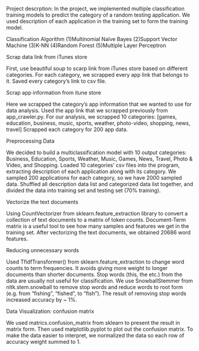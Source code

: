 Project descrption: In the project, we implemented multiple classification training models to predict the category of a random testing application. We used description of each application in the training set to form the training model.

Classification Algorithm (1)Multinomial Naïve Bayes (2)Support Vector Machine (3)K-NN (4)Random Forest (5)Multiple Layer Perceptron

Scrap data link from iTunes store

First, use beautiful soup to scarp link from iTunes store based on different categories. For each category, we scrapped every app link that belongs to it. Saved every category’s link to csv file.

Scrap app information from itune store

Here we scrapped the category’s app information that we wanted to use for data analysis. Used the app link that we scrapped previously from app_crawler.py. For our analysis, we scrapped 10 categories: [games, education, business, music, sports, weather, photo-video, shopping, news, travel] Scrapped each category for 200 app data.

Preprocessing Data

We decided to build a multiclassification model with 10 output categories: Business, Education, Sports, Weather, Music, Games, News, Travel, Photo & Video, and Shopping. Loaded 10 categories’ csv files into the program, extracting description of each application along with its category. We sampled 200 applications for each category, so we have 2000 sampled data. Shuffled all description data list and categorized data list together, and divided the data into training set and testing set (70% training).

Vectorize the text documents

Using CountVectorizer from sklearn.feature_extraction library to convert a collection of text documents to a matrix of token counts. Document-Term matrix is a useful tool to see how many samples and features we get in the training set. After vectorizing the text documents, we obtained 20686 word features.

Reducing unnecessary words

Used TfidfTransformer() from sklearn.feature_extraction to change word counts to term frequencies. It avoids giving more weight to longer documents than shorter documents. Stop words (this, the etc.) from the data are usually not useful for classification. We use SnowballStemmer from nltk.stem.snowball to remove stop words and reduce words to root form (e.g. from “fishing”, “fished”, to “fish”). The result of removing stop words increased accuracy by ~ 1%.

Data Visualization: confusion matrix

We used matrics.confusion_matrix from sklearn to present the result in matrix form. Then used matplotlib.pyplot to plot out the confusion matrix. To make the data easier to interpret, we normalized the data so each row of accuracy weight summed to 1.
